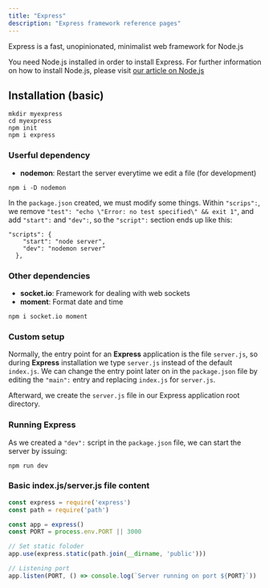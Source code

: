 ```yaml
---
title: "Express"
description: "Express framework reference pages"
---
```


Express is a fast, unopinionated, minimalist web framework for Node.js

You need Node.js installed in order to install Express. For further information on how to install Node.js, please visit [our article on Node.js](nodejs.md)

## Installation (basic)

```
mkdir myexpress
cd myexpress
npm init
npm i express
```

### Userful dependency
- **nodemon**: Restart the server everytime we edit a file (for development)

`npm i -D nodemon`

In the `package.json` created, we must modify some things. Within `"scrips":`, we remove `"test": "echo \"Error: no test specified\" && exit 1"`, and add `"start":` and `"dev":`, so the `"script":` section ends up like this:

```
"scripts": {
    "start": "node server",
    "dev": "nodemon server"
  },
```

### Other dependencies

- **socket.io**: Framework for dealing with web sockets
- **moment**: Format date and time

`npm i socket.io moment`

### Custom setup

Normally, the entry point for an **Express** application is the file `server.js`, so during **Express** installation we type `server.js` instead of the default `index.js`. We can change the entry point later on in the `package.json` file by editing the `"main":` entry and replacing `index.js` for `server.js`.

Afterward, we create the `server.js` file in our Express application root directory.

### Running Express

As we created a `"dev":` script in the `package.json` file, we can start the server by issuing:

`npm run dev`

### Basic index.js/server.js file content

```js
const express = require('express')
const path = require('path')

const app = express()
const PORT = process.env.PORT || 3000

// Set static foloder
app.use(express.static(path.join(__dirname, 'public')))

// Listening port
app.listen(PORT, () => console.log(`Server running on port ${PORT}`))
```
